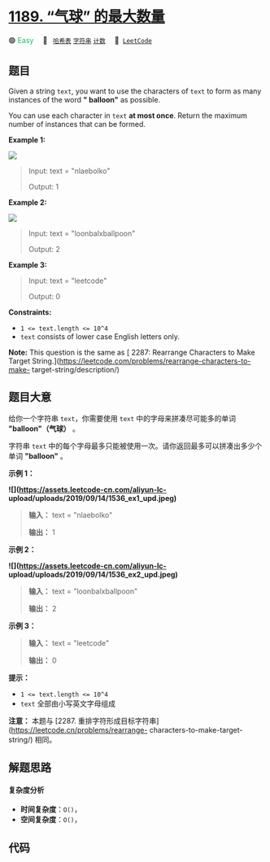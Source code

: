 # [1189. “气球” 的最大数量](https://leetcode.com/problems/maximum-number-of-balloons)

🟢 <font color=#15bd66>Easy</font>&emsp; 🔖&ensp; [`哈希表`](/tag/hash-table.md) [`字符串`](/tag/string.md) [`计数`](/tag/counting.md)&emsp; 🔗&ensp;[`LeetCode`](https://leetcode.com/problems/maximum-number-of-balloons)

## 题目

Given a string `text`, you want to use the characters of `text` to form as
many instances of the word **" balloon"** as possible.

You can use each character in `text` **at most once**. Return the maximum
number of instances that can be formed.



**Example 1:**

**![](https://assets.leetcode.com/uploads/2019/09/05/1536_ex1_upd.JPG)**

> Input: text = "nlaebolko"
> 
> Output: 1

**Example 2:**

**![](https://assets.leetcode.com/uploads/2019/09/05/1536_ex2_upd.JPG)**

> Input: text = "loonbalxballpoon"
> 
> Output: 2

**Example 3:**

> Input: text = "leetcode"
> 
> Output: 0

**Constraints:**

  * `1 <= text.length <= 10^4`
  * `text` consists of lower case English letters only.



**Note:** This question is the same as [ 2287: Rearrange Characters to Make
Target String.](https://leetcode.com/problems/rearrange-characters-to-make-
target-string/description/)


## 题目大意

给你一个字符串 `text`，你需要使用 `text` 中的字母来拼凑尽可能多的单词 **"balloon"（气球）** 。

字符串 `text` 中的每个字母最多只能被使用一次。请你返回最多可以拼凑出多少个单词 **"balloon"** 。



**示例 1：**

**![](https://assets.leetcode-cn.com/aliyun-lc-
upload/uploads/2019/09/14/1536_ex1_upd.jpeg)**

> 
> 
> 
> 
> 
> **输入：** text = "nlaebolko"
> 
> **输出：** 1
> 
> 

**示例 2：**

**![](https://assets.leetcode-cn.com/aliyun-lc-
upload/uploads/2019/09/14/1536_ex2_upd.jpeg)**

> 
> 
> 
> 
> 
> **输入：** text = "loonbalxballpoon"
> 
> **输出：** 2
> 
> 

**示例 3：**

> 
> 
> 
> 
> 
> **输入：** text = "leetcode"
> 
> **输出：** 0
> 
> 



**提示：**

  * `1 <= text.length <= 10^4`
  * `text` 全部由小写英文字母组成



**注意：** 本题与 [2287\. 重排字符形成目标字符串](https://leetcode.cn/problems/rearrange-
characters-to-make-target-string/) 相同。


## 解题思路

#### 复杂度分析

- **时间复杂度**：`O()`，
- **空间复杂度**：`O()`，

## 代码

```javascript

```